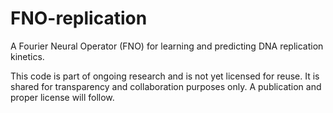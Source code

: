 # FNO-replication

A Fourier Neural Operator (FNO) for learning and predicting DNA replication kinetics.

This code is part of ongoing research and is not yet licensed for reuse. It is shared for transparency and collaboration purposes only. A publication and proper license will follow.
